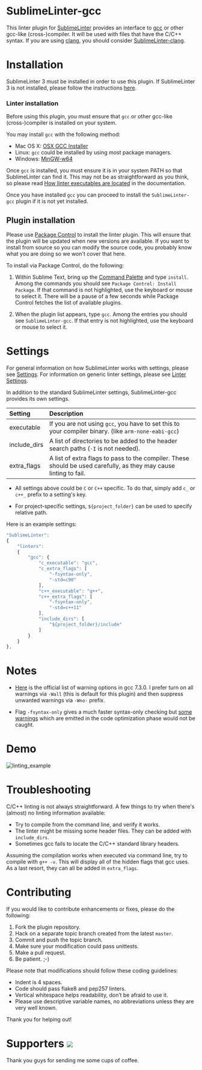 SublimeLinter-gcc
=================

This linter plugin for [SublimeLinter](https://github.com/SublimeLinter/SublimeLinter3) provides an interface to [gcc](https://gcc.gnu.org/) or other gcc-like (cross-)compiler.
It will be used with files that have the C/C++ syntax.
If you are using [clang](https://clang.llvm.org), you should consider [Sublime​Linter-clang](https://github.com/nirm03/SublimeLinter-clang).


Installation
============

SublimeLinter 3 must be installed in order to use this plugin.
If SublimeLinter 3 is not installed, please follow the instructions
[here](http://sublimelinter.readthedocs.org/en/latest/installation.html).


### Linter installation

Before using this plugin, you must ensure that `gcc` or other gcc-like (cross-)compiler is installed on your system.

You may install `gcc` with the following method:

- Mac OS X: [OSX GCC Installer](https://github.com/kennethreitz/osx-gcc-installer)
- Linux: `gcc` could be installed by using most package managers.
- Windows: [MinGW-w64](https://sourceforge.net/projects/mingw-w64)

Once `gcc` is installed, you must ensure it is in your system PATH so that SublimeLinter can find it.
This may not be as straightforward as you think, so please read [How linter executables are located](http://sublimelinter.readthedocs.org/en/latest/usage.html#how-linter-executables-are-located) in the documentation.

Once you have installed `gcc` you can proceed to install the `SublimeLinter-gcc` plugin if it is not yet installed.


## Plugin installation

Please use [Package Control](https://sublime.wbond.net/installation) to install the linter plugin.
This will ensure that the plugin will be updated when new versions are available.
If you want to install from source so you can modify the source code,
you probably know what you are doing so we won't cover that here.

To install via Package Control, do the following:

1. Within Sublime Text, bring up the [Command Palette](http://docs.sublimetext.info/en/sublime-text-3/extensibility/command_palette.html) and type `install`.
   Among the commands you should see `Package Control: Install Package`.
   If that command is not highlighted, use the keyboard or mouse to select it.
   There will be a pause of a few seconds while Package Control fetches the list of available plugins.

1. When the plugin list appears, type `gcc`. Among the entries you should see `SublimeLinter-gcc`.
   If that entry is not highlighted, use the keyboard or mouse to select it.


Settings
========

For general information on how SublimeLinter works with settings, please see [Settings](http://sublimelinter.readthedocs.org/en/latest/settings.html).
For information on generic linter settings, please see [Linter Settings](http://sublimelinter.readthedocs.org/en/latest/linter_settings.html).

In addition to the standard SublimeLinter settings, SublimeLinter-gcc provides its own settings.

| Setting | Description |
| :------ | :---------- |
| executable | If you are not using `gcc`, you have to set this to your compiler binary. (like `arm-none-eabi-gcc`) |
| include_dirs | A list of directories to be added to the header search paths (`-I` is not needed). |
| extra_flags | A list of extra flags to pass to the compiler. These should be used carefully, as they may cause linting to fail. |

- All settings above could be `C` or `C++` specific.
  To do that, simply add `c_` or `c++_` prefix to a setting's key.

- For project-specific settings, `${project_folder}` can be used to specify relative path.

Here is an example settings:
```javascript
"SublimeLinter":
{
    "linters":
    {
        "gcc": {
            "c_executable": "gcc",
            "c_extra_flags": [
                "-fsyntax-only",
                "-std=c90"
            ],
            "c++_executable": "g++",
            "c++_extra_flags": [
                "-fsyntax-only",
                "-std=c++11"
            ],
            "include_dirs": [
                "${project_folder}/include"
            ]
        }
    }
},
```


Notes
=====

- [Here](https://gcc.gnu.org/onlinedocs/gcc-7.3.0/gcc/Warning-Options.html#Warning-Options)
  is the official list of warning options in gcc 7.3.0. I prefer turn on all warnings
  via `-Wall` (this is default for this plugin) and then suppress unwanted warnings via `-Wno-` prefix.

- Flag `-fsyntax-only` gives a much faster syntax-only checking but
  [some warnings](https://github.com/SublimeLinter/SublimeLinter-gcc/issues/4)
  which are emitted in the code optimization phase would not be caught.


Demo
====

![linting_example](https://raw.githubusercontent.com/SublimeLinter/SublimeLinter-gcc/gh-pages/images/linting_example.png)


Troubleshooting
===============

C/C++ linting is not always straightforward.
A few things to try when there's (almost) no linting information available:

- Try to compile from the command line, and verify it works.
- The linter might be missing some header files. They can be added with `include_dirs`.
- Sometimes gcc fails to locate the C/C++ standard library headers.

Assuming the compilation works when executed via command line, try to compile with `g++ -v`.
This will display all of the hidden flags that gcc uses.
As a last resort, they can all be added in `extra_flags`.


Contributing
============

If you would like to contribute enhancements or fixes, please do the following:

1. Fork the plugin repository.
1. Hack on a separate topic branch created from the latest `master`.
1. Commit and push the topic branch.
1. Make sure your modification could pass unittests.
1. Make a pull request.
1. Be patient.  ;-)

Please note that modifications should follow these coding guidelines:

- Indent is 4 spaces.
- Code should pass flake8 and pep257 linters.
- Vertical whitespace helps readability, don’t be afraid to use it.
- Please use descriptive variable names, no abbreviations unless they are very well known.

Thank you for helping out!


Supporters <a href="https://www.paypal.com/cgi-bin/webscr?cmd=_s-xclick&hosted_button_id=ATXYY9Y78EQ3Y" target="_blank"><img src="https://www.paypalobjects.com/en_US/i/btn/btn_donate_LG.gif" /></a>
==========

Thank you guys for sending me some cups of coffee.
